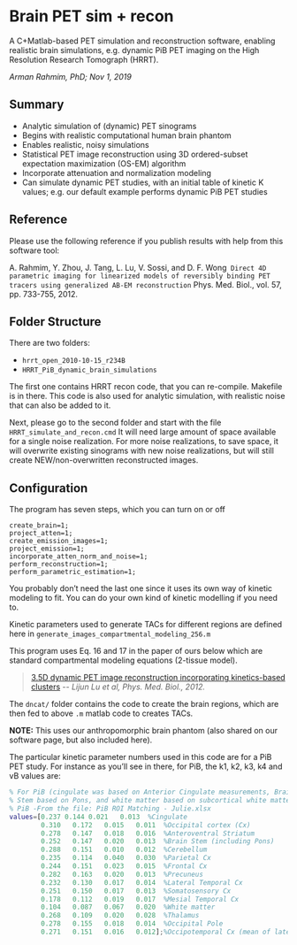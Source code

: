 # Brain PET sim + recon
A C+Matlab-based PET simulation and reconstruction software, enabling realistic brain simulations, e.g. dynamic PiB PET imaging on the High Resolution Research Tomograph (HRRT).

*Arman Rahmim, PhD; Nov 1, 2019*

## Summary
- Analytic simulation of (dynamic) PET sinograms
- Begins with realistic computational human brain phantom
- Enables realistic, noisy simulations
- Statistical PET image reconstruction using 3D ordered-subset expectation maximization (OS-EM) algorithm
- Incorporate attenuation and normalization modeling
- Can simulate dynamic PET studies, with an initial table of kinetic K values; e.g. our default example performs dynamic PiB PET studies

## Reference
Please use the following reference if you publish results with help from this software tool:

A. Rahmim, Y. Zhou, J. Tang, L. Lu, V. Sossi, and D. F. Wong```
Direct 4D parametric imaging for linearized models of reversibly binding PET tracers using generalized AB-EM reconstruction```
Phys. Med. Biol., vol. 57, pp. 733-755, 2012.

## Folder Structure
There are two folders:
- `hrrt_open_2010-10-15_r234B`
- `HRRT_PiB_dynamic_brain_simulations`

The first one contains HRRT recon code, that you can re-compile. Makefile is in there.
This code is also used for analytic simulation, with realistic noise that can also be added to it.

Next, please go to the second folder and start with the file `HRRT_simulate_and_recon.cmd` It will need large amount of space available for a single noise realization.
For more noise realizations, to save space, it will overwrite existing sinograms with new noise realizations, but will still create NEW/non-overwritten reconstructed images.

## Configuration
The program has seven steps, which you can turn on or off
```
create_brain=1;
project_atten=1;
create_emission_images=1;
project_emission=1;
incorporate_atten_norm_and_noise=1;  
perform_reconstruction=1;
perform_parametric_estimation=1;
```
You probably don’t need the last one since it uses its own way of kinetic modeling to fit. You can do your own kind of kinetic modelling if you need to.

Kinetic parameters used to generate TACs for different regions are defined here in `generate_images_compartmental_modeling_256.m`

This program uses Eq. 16 and 17 in the paper of ours below which are standard compartmental modeling equations (2-tissue model).

> [3.5D dynamic PET image reconstruction incorporating kinetics-based clusters](https://rahmimlab.files.wordpress.com/2015/06/lu_pmb12_35d_dynamic_pet_image_reconstruction.pdf)
> -- <cite>Lijun Lu et al, Phys. Med. Biol., 2012.</cite>


The `dncat/` folder contains the code to create the brain regions, which are then fed to above `.m` matlab code to creates TACs.

**NOTE:** This uses our anthropomorphic brain phantom (also shared on our software page, but also included here).

The particular kinetic parameter numbers used in this code are for a PiB PET study. For instance as you’ll see in there, for PiB, the k1, k2, k3, k4 and vB values are:
```Matlab
% For PiB (cingulate was based on Anterior Cingulate measurements, Brain
% Stem based on Pons, and white matter based on subcortical white matter)       
% PiB -From the file: PiB ROI Matching - Julie.xlsx
values=[0.237 0.144	0.021	0.013  %Cingulate
        0.310	0.172	0.015	0.011  %Occipital cortex (Cx)
        0.278	0.147	0.018	0.016  %Anteroventral Striatum
        0.252	0.147	0.020	0.013  %Brain Stem (including Pons)
        0.288	0.151	0.010	0.012  %Cerebellum
        0.235	0.114	0.040	0.030  %Parietal Cx
        0.244	0.151	0.023	0.015  %Frontal Cx
        0.282	0.163	0.020	0.013  %Precuneus        
        0.232	0.130	0.017	0.014  %Lateral Temporal Cx
        0.251	0.150	0.017	0.013  %Somatosensory Cx
        0.178	0.112	0.019	0.017  %Mesial Temporal Cx
        0.104	0.087	0.067	0.020  %White matter
        0.268	0.109	0.020	0.028  %Thalamus
        0.278	0.155	0.018	0.014  %Occipital Pole
        0.271	0.151	0.016	0.012];%Occipotemporal Cx (mean of lateral temporal and occipital)
 ```
 

